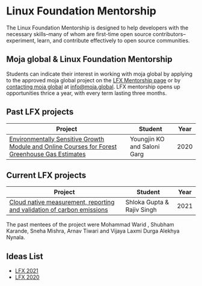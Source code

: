 # Linux Foundation Mentorship

The Linux Foundation Mentorship is designed to help developers with the necessary skills–many of whom are first-time open source contributors–experiment, learn, and contribute effectively to open source communities.

## Moja global & Linux Foundation Mentorship

Students can indicate their interest in working with moja global by applying to the approved moja global project on the [LFX Mentorship page](https://mentorship.lfx.linuxfoundation.org/#projects_all) or by [contacting moja global](https://moja.global) at [info@moja.global](mailto:info@moja.global). LFX mentorship opens up opportunities thrice a year, with every term lasting three months.

## Past LFX projects

| Project               | Student                                                        | Year |
|-----------------------|--------------------------------------------------------------------|---------|
| [Environmentally Sensitive Growth Module and Online Courses for Forest Greenhouse Gas Estimates](https://mentorship.lfx.linuxfoundation.org/project/b96ed4f4-a4e4-477a-abbf-156f417f933e)        | Youngjin KO and Saloni Garg                      |   2020      |

## Current LFX projects

| Project               | Student                                                        | Year |
|-----------------------|--------------------------------------------------------------------|---------|
| [Cloud native measurement, reporting and validation of carbon emissions](https://mentorship.lfx.linuxfoundation.org/project/d70e1f9e-abde-403f-8389-52a122301500)        | Shloka Gupta & Rajiv Singh                   |   2021      |

The past mentees of the project were Mohammad Warid , Shubham Karande, Sneha Mishra, Arnav Tiwari and Vijaya Laxmi Durga Alekhya Nynala.

## Ideas List

- [LFX 2021](lfx-2021.md)
- [LFX 2020](lfx-2020.md)
